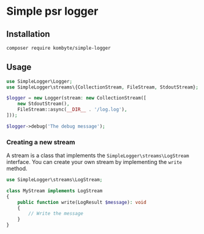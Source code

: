 # Simple psr logger

## Installation

```bash
composer require kombyte/simple-logger
```

## Usage

```php
use SimpleLogger\Logger;
use SimpleLogger\streams\{CollectionStream, FileStream, StdoutStream};

$logger = new Logger(stream: new CollectionStream([
    new StdoutStream(),
    FileStream::async(__DIR__ . '/log.log'),
]));

$logger->debug('The debug message');
```

### Creating a new stream

A stream is a class that implements the `SimpleLogger\streams\LogStream` interface. You can create your own stream by implementing the `write` method.

```php
use SimpleLogger\streams\LogStream;

class MyStream implements LogStream
{
    public function write(LogResult $message): void
    {
        // Write the message
    }
}
```

